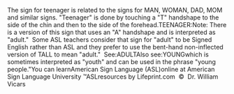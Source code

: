 The sign for teenager is related to the signs for MAN, WOMAN, DAD, 
			MOM and similar signs.
			"Teenager" is done by touching a "T" handshape to the side of the 
			chin and then to the side of the forehead.TEENAGER:Note: There is a version of this sign that uses an "A" handshape and 
			is interpreted as "adult."  Some ASL teachers consider that 
			sign for "adult" to be Signed English rather than ASL and they 
			prefer to use the bent-hand non-inflected version of TALL to mean 
			"adult."  See:ADULTAlso see:YOUNGwhich is sometimes 
			interpreted as "youth" and can be used in the phrase "young people."You can learnAmerican Sign Language (ASL)online at American Sign Language University ™ASLresources by Lifeprint.com  ©  Dr. William Vicars